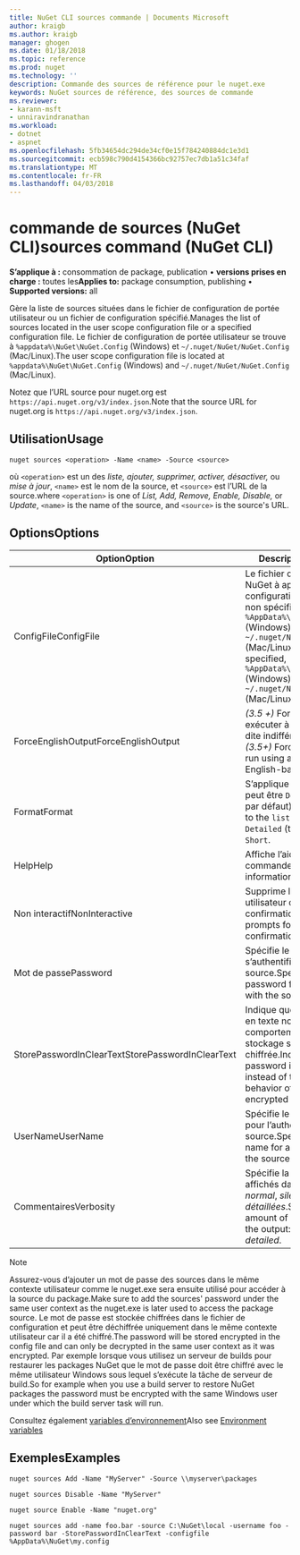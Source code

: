 ```yaml
---
title: NuGet CLI sources commande | Documents Microsoft
author: kraigb
ms.author: kraigb
manager: ghogen
ms.date: 01/18/2018
ms.topic: reference
ms.prod: nuget
ms.technology: ''
description: Commande des sources de référence pour le nuget.exe
keywords: NuGet sources de référence, des sources de commande
ms.reviewer:
- karann-msft
- unniravindranathan
ms.workload:
- dotnet
- aspnet
ms.openlocfilehash: 5fb34654dc294de34cf0e15f784240884dc1e3d1
ms.sourcegitcommit: ecb598c790d4154366bc92757ec7db1a51c34faf
ms.translationtype: MT
ms.contentlocale: fr-FR
ms.lasthandoff: 04/03/2018
---
```

# <a name="sources-command-nuget-cli"></a><span data-ttu-id="39ae8-104">commande de sources (NuGet CLI)</span><span class="sxs-lookup"><span data-stu-id="39ae8-104">sources command (NuGet CLI)</span></span>

<span data-ttu-id="39ae8-105">**S’applique à :** consommation de package, publication &bullet; **versions prises en charge :** toutes les</span><span class="sxs-lookup"><span data-stu-id="39ae8-105">**Applies to:** package consumption, publishing &bullet; **Supported versions:** all</span></span>

<span data-ttu-id="39ae8-106">Gère la liste de sources situées dans le fichier de configuration de portée utilisateur ou un fichier de configuration spécifié.</span><span class="sxs-lookup"><span data-stu-id="39ae8-106">Manages the list of sources located in the user scope configuration file or a specified configuration file.</span></span> <span data-ttu-id="39ae8-107">Le fichier de configuration de portée utilisateur se trouve à `%appdata%\NuGet\NuGet.Config` (Windows) et `~/.nuget/NuGet/NuGet.Config` (Mac/Linux).</span><span class="sxs-lookup"><span data-stu-id="39ae8-107">The user scope configuration file is located at `%appdata%\NuGet\NuGet.Config` (Windows) and `~/.nuget/NuGet/NuGet.Config` (Mac/Linux).</span></span>

<span data-ttu-id="39ae8-108">Notez que l’URL source pour nuget.org est `https://api.nuget.org/v3/index.json`.</span><span class="sxs-lookup"><span data-stu-id="39ae8-108">Note that the source URL for nuget.org is `https://api.nuget.org/v3/index.json`.</span></span>

## <a name="usage"></a><span data-ttu-id="39ae8-109">Utilisation</span><span class="sxs-lookup"><span data-stu-id="39ae8-109">Usage</span></span>

```cli
nuget sources <operation> -Name <name> -Source <source>
```

<span data-ttu-id="39ae8-110">où `<operation>` est un des *liste, ajouter, supprimer, activer, désactiver,* ou *mise à jour*, `<name>` est le nom de la source, et `<source>` est l’URL de la source.</span><span class="sxs-lookup"><span data-stu-id="39ae8-110">where `<operation>` is one of *List, Add, Remove, Enable, Disable,* or *Update*, `<name>` is the name of the source, and `<source>` is the source's URL.</span></span>

## <a name="options"></a><span data-ttu-id="39ae8-111">Options</span><span class="sxs-lookup"><span data-stu-id="39ae8-111">Options</span></span>

| <span data-ttu-id="39ae8-112">Option</span><span class="sxs-lookup"><span data-stu-id="39ae8-112">Option</span></span> | <span data-ttu-id="39ae8-113">Description</span><span class="sxs-lookup"><span data-stu-id="39ae8-113">Description</span></span> |
| --- | --- |
| <span data-ttu-id="39ae8-114">ConfigFile</span><span class="sxs-lookup"><span data-stu-id="39ae8-114">ConfigFile</span></span> | <span data-ttu-id="39ae8-115">Le fichier de configuration NuGet à appliquer.</span><span class="sxs-lookup"><span data-stu-id="39ae8-115">The NuGet configuration file to apply.</span></span> <span data-ttu-id="39ae8-116">Si non spécifié, `%AppData%\NuGet\NuGet.Config` (Windows) ou `~/.nuget/NuGet/NuGet.Config` (Mac/Linux) est utilisé.</span><span class="sxs-lookup"><span data-stu-id="39ae8-116">If not specified, `%AppData%\NuGet\NuGet.Config` (Windows) or `~/.nuget/NuGet/NuGet.Config` (Mac/Linux) is used.</span></span>|
| <span data-ttu-id="39ae8-117">ForceEnglishOutput</span><span class="sxs-lookup"><span data-stu-id="39ae8-117">ForceEnglishOutput</span></span> | <span data-ttu-id="39ae8-118">*(3.5 +)*  Force nuget.exe pour exécuter à l’aide d’une culture dite indifférente, en anglais.</span><span class="sxs-lookup"><span data-stu-id="39ae8-118">*(3.5+)* Forces nuget.exe to run using an invariant, English-based culture.</span></span> |
| <span data-ttu-id="39ae8-119">Format</span><span class="sxs-lookup"><span data-stu-id="39ae8-119">Format</span></span> | <span data-ttu-id="39ae8-120">S’applique à la `list` action et peut être `Detailed` (la valeur par défaut) ou `Short`.</span><span class="sxs-lookup"><span data-stu-id="39ae8-120">Applies to the `list` action and can be `Detailed` (the default) or `Short`.</span></span> |
| <span data-ttu-id="39ae8-121">Help</span><span class="sxs-lookup"><span data-stu-id="39ae8-121">Help</span></span> | <span data-ttu-id="39ae8-122">Affiche l’aide de la commande.</span><span class="sxs-lookup"><span data-stu-id="39ae8-122">Displays help information for the command.</span></span> |
| <span data-ttu-id="39ae8-123">Non interactif</span><span class="sxs-lookup"><span data-stu-id="39ae8-123">NonInteractive</span></span> | <span data-ttu-id="39ae8-124">Supprime les invites de saisie utilisateur ou les confirmations.</span><span class="sxs-lookup"><span data-stu-id="39ae8-124">Suppresses prompts for user input or confirmations.</span></span> |
| <span data-ttu-id="39ae8-125">Mot de passe</span><span class="sxs-lookup"><span data-stu-id="39ae8-125">Password</span></span> | <span data-ttu-id="39ae8-126">Spécifie le mot de passe pour s’authentifier auprès de la source.</span><span class="sxs-lookup"><span data-stu-id="39ae8-126">Specifies the password for authenticating with the source.</span></span> |
| <span data-ttu-id="39ae8-127">StorePasswordInClearText</span><span class="sxs-lookup"><span data-stu-id="39ae8-127">StorePasswordInClearText</span></span> | <span data-ttu-id="39ae8-128">Indique que le mot de passe en texte non chiffré au lieu du comportement par défaut de stockage sous forme chiffrée.</span><span class="sxs-lookup"><span data-stu-id="39ae8-128">Indicates to store the password in unencrypted text instead of the default behavior of storing an encrypted form.</span></span> |
| <span data-ttu-id="39ae8-129">UserName</span><span class="sxs-lookup"><span data-stu-id="39ae8-129">UserName</span></span> | <span data-ttu-id="39ae8-130">Spécifie le nom d’utilisateur pour l’authentification avec la source.</span><span class="sxs-lookup"><span data-stu-id="39ae8-130">Specifies the user name for authenticating with the source.</span></span> |
| <span data-ttu-id="39ae8-131">Commentaires</span><span class="sxs-lookup"><span data-stu-id="39ae8-131">Verbosity</span></span> | <span data-ttu-id="39ae8-132">Spécifie la quantité de détails affichés dans la sortie : *normal*, *silencieux*, *détaillées*.</span><span class="sxs-lookup"><span data-stu-id="39ae8-132">Specifies the amount of detail displayed in the output: *normal*, *quiet*, *detailed*.</span></span> |

> [!Note]
> <span data-ttu-id="39ae8-133">Assurez-vous d’ajouter un mot de passe des sources dans le même contexte utilisateur comme le nuget.exe sera ensuite utilisé pour accéder à la source du package.</span><span class="sxs-lookup"><span data-stu-id="39ae8-133">Make sure to add the sources' password under the same user context as the nuget.exe is later used to access the package source.</span></span> <span data-ttu-id="39ae8-134">Le mot de passe est stockée chiffrées dans le fichier de configuration et peut être déchiffrée uniquement dans le même contexte utilisateur car il a été chiffré.</span><span class="sxs-lookup"><span data-stu-id="39ae8-134">The password will be stored encrypted in the config file and can only be decrypted in the same user context as it was encrypted.</span></span> <span data-ttu-id="39ae8-135">Par exemple lorsque vous utilisez un serveur de builds pour restaurer les packages NuGet que le mot de passe doit être chiffré avec le même utilisateur Windows sous lequel s’exécute la tâche de serveur de build.</span><span class="sxs-lookup"><span data-stu-id="39ae8-135">So for example when you use a build server to restore NuGet packages the password must be encrypted with the same Windows user under which  the build server task will run.</span></span>

<span data-ttu-id="39ae8-136">Consultez également [variables d’environnement](cli-ref-environment-variables.md)</span><span class="sxs-lookup"><span data-stu-id="39ae8-136">Also see [Environment variables](cli-ref-environment-variables.md)</span></span>

## <a name="examples"></a><span data-ttu-id="39ae8-137">Exemples</span><span class="sxs-lookup"><span data-stu-id="39ae8-137">Examples</span></span>

```cli
nuget sources Add -Name "MyServer" -Source \\myserver\packages

nuget sources Disable -Name "MyServer"

nuget source Enable -Name "nuget.org"

nuget sources add -name foo.bar -source C:\NuGet\local -username foo -password bar -StorePasswordInClearText -configfile %AppData%\NuGet\my.config
```
